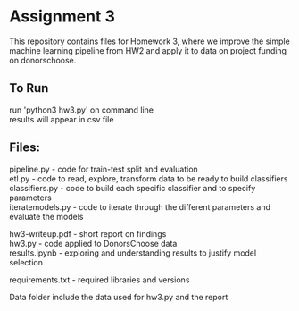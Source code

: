 # Assignment 3
  
This repository contains files for Homework 3, where we improve the simple machine learning pipeline from HW2
and apply it to data on project funding on donorschoose.  
  
## To Run  
run 'python3 hw3.py' on command line  
results will appear in csv file  
  
## Files:  
pipeline.py - code for train-test split and evaluation  
etl.py - code to read, explore, transform data to be ready to build classifiers  
classifiers.py - code to build each specific classifier and to specify parameters  
iteratemodels.py - code to iterate through the different parameters and evaluate the models 
  
hw3-writeup.pdf - short report on findings  
hw3.py - code applied to DonorsChoose data  
results.ipynb - exploring and understanding results to justify model selection  
  
requirements.txt - required libraries and versions  
  
Data folder include the data used for hw3.py and the report  